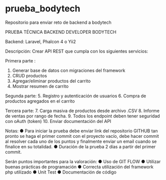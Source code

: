 
# prueba_bodytech
Repositorio para enviar reto de backend a bodytech

PRUEBA TÉCNICA BACKEND DEVELOPER BODYTECH


Backend: Laravel, Phalcon 4 o Yii2


Descripción: Crear API REST que cumpla con los siguientes servicios:

Primera parte :
1. Generar base de datos con migraciones del framework
2. CRUD productos
3. Agregar/eliminar productos del carrito
4. Mostrar resumen de carrito


Segunda parte:
5. Registro y autenticación de usuarios
6. Compra de productos agregados en el carrito


Tercera parte:
7. Carga masiva de productos desde archivo .CSV
8. Informe de ventas por rango de fecha.
9. Todos los endpoint deben tener seguridad con oAuth (token)
10. Enviar documentación del API


Notas:
● Para iniciar la prueba debe enviar link del repositorio GITHUB tan pronto se haga el
primer commit con el proyecto vacío, debe hacer commit al resolver cada uno de los
puntos y finalmente enviar un email cuando se finalice en su totalidad.
● Duración de la prueba 2 días a partir del primer commit.




Serán puntos importantes para la valoración:
● Uso de GIT FLOW
● Utilizar buenas prácticas de programación
● Correcta utilización del framework php utilizado
● Unit Test
● Documentación de código
